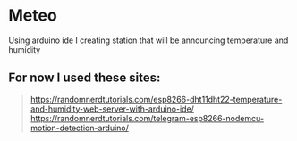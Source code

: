 # Meteo
Using arduino ide I creating station that will be announcing temperature and humidity
## For now I used these sites: 
> https://randomnerdtutorials.com/esp8266-dht11dht22-temperature-and-humidity-web-server-with-arduino-ide/
> https://randomnerdtutorials.com/telegram-esp8266-nodemcu-motion-detection-arduino/
